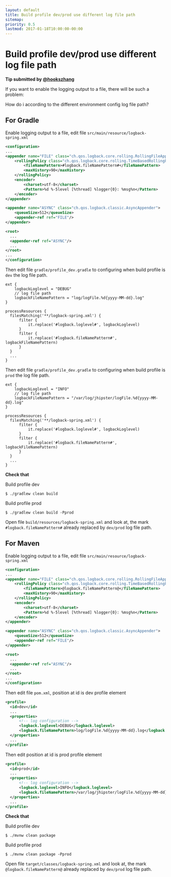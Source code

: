 ```yaml
---
layout: default
title: Build profile dev/prod use different log file path
sitemap:
priority: 0.5
lastmod: 2017-01-18T10:00:00-00:00
---
```


# Build profile dev/prod use different log file path

__Tip submitted by [@hookszhang](https://github.com/hookszhang)__

If you want to enable the logging output to a file, there will be such a problem:

How do i according to the different environment config log file path?

## For Gradle

Enable logging output to a file, edit file `src/main/resource/logback-spring.xml`

```xml
<configuration>
...
<appender name="FILE" class="ch.qos.logback.core.rolling.RollingFileAppender">
    <rollingPolicy class="ch.qos.logback.core.rolling.TimeBasedRollingPolicy">
        <fileNamePattern>#logback.fileNamePattern#</fileNamePattern>
        <maxHistory>90</maxHistory>
    </rollingPolicy>
    <encoder>
        <charset>utf-8</charset>
        <Pattern>%d %-5level [%thread] %logger{0}: %msg%n</Pattern>
    </encoder>
</appender>

<appender name="ASYNC" class="ch.qos.logback.classic.AsyncAppender">
    <queueSize>512</queueSize>
    <appender-ref ref="FILE"/>
</appender>

<root>
  ...
  <appender-ref ref="ASYNC"/>
  ...
</root>
...
</configuration>
```

Then edit file `gradle/profile_dev.gradle` to configuring when build profile is `dev` the log file path.

```
ext {
    logbackLoglevel = "DEBUG"
    // log file path
    logbackFileNamePattern = "log/logFile.%d{yyyy-MM-dd}.log"
}

processResources {
  filesMatching('**/logback-spring.xml') {
      filter {
          it.replace('#logback.loglevel#', logbackLoglevel)
      }
      filter {
          it.replace('#logback.fileNamePattern#', logbackFileNamePattern)
      }
  }
  ...
}
```

Then edit file `gradle/profile_dev.gradle` to configuring when build profile is `prod` the log file path.

```
ext {
    logbackLoglevel = "INFO"
    // log file path
    logbackFileNamePattern = "/var/log/jhipster/logFile.%d{yyyy-MM-dd}.log"
}

processResources {
  filesMatching('**/logback-spring.xml') {
      filter {
          it.replace('#logback.loglevel#', logbackLoglevel)
      }
      filter {
          it.replace('#logback.fileNamePattern#', logbackFileNamePattern)
      }
  }
  ...
}
```

**Check that**

Build profile dev
```
$ ./gradlew clean build
```

Build profile prod
```
$ ./gradlew clean build -Pprod
```

Open file `build/resources/logback-spring.xml` and look at, the mark `#logback.fileNamePattern#` already replaced by `dev/prod` log file path.

## For Maven

Enable logging output to a file, edit file `src/main/resource/logback-spring.xml`

```xml
<configuration>
...
<appender name="FILE" class="ch.qos.logback.core.rolling.RollingFileAppender">
    <rollingPolicy class="ch.qos.logback.core.rolling.TimeBasedRollingPolicy">
        <fileNamePattern>@logback.fileNamePattern@</fileNamePattern>
        <maxHistory>90</maxHistory>
    </rollingPolicy>
    <encoder>
        <charset>utf-8</charset>
        <Pattern>%d %-5level [%thread] %logger{0}: %msg%n</Pattern>
    </encoder>
</appender>

<appender name="ASYNC" class="ch.qos.logback.classic.AsyncAppender">
    <queueSize>512</queueSize>
    <appender-ref ref="FILE"/>
</appender>

<root>
  ...
  <appender-ref ref="ASYNC"/>
  ...
</root>
...
</configuration>
```

Then edit file `pom.xml`, position at id is dev profile element

```xml
<profile>
  <id>dev</id>
  ...
  <properties>
      <!-- log configuration -->
      <logback.loglevel>DEBUG</logback.loglevel>
      <logback.fileNamePattern>log/logFile.%d{yyyy-MM-dd}.log</logback.fileNamePattern>
  </properties>
  ...
</profile>
```

Then edit position at id is prod profile element

```xml
<profile>
  <id>prod</id>
  ...
  <properties>
      <!-- log configuration -->
      <logback.loglevel>INFO</logback.loglevel>
      <logback.fileNamePattern>/var/log/jhipster/logFile.%d{yyyy-MM-dd}.log</logback.fileNamePattern>
  </properties>
  ...
</profile>
```

**Check that**

Build profile dev
```
$ ./mvnw clean package
```

Build profile prod
```
$ ./mvnw clean package -Pprod
```

Open file `target/classes/logback-spring.xml` and look at, the mark `@logback.fileNamePattern@` already replaced by `dev/prod` log file path.
